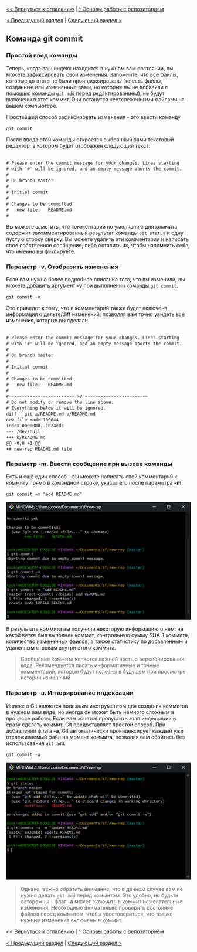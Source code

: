 [<< Вернуться к оглалению](README.md) | [^ Основы работы с репозиторием](section04.md)

[< Предыдущий раздел](section04-2.md) | [Следующий раздел >](section05.md)

Команда git commit
------------------

### Простой ввод команды

Теперь, когда ваш индекс находится в нужном вам состоянии, вы можете зафиксировать свои изменения. Запомните, что все файлы, которые до этого не были проиндексированы (то есть файлы, созданные или измененные вами, но которые вы не добавили с помощью команды `git add` перед редактированием), не будут включены в этот коммит. Они останутся неотслеженными файлами на вашем компьютере.

Простейший способ зафиксировать изменения - это ввести команду 

    git commit

После ввода этой команды откроется выбранный вами текстовый редактор, в котором будет отображен следующий текст:

```

# Please enter the commit message for your changes. Lines starting
# with '#' will be ignored, and an empty message aborts the commit.
#
# On branch master
#
# Initial commit
#
# Changes to be committed:
#	new file:   README.md
#
```

Вы можете заметить, что комментарий по умолчанию для коммита содержит закомментированный результат команды `git status` и одну пустую строку сверху. Вы можете удалить эти комментарии и написать свое собственное сообщение, либо оставить их, чтобы напомнить себе, что именно вы фиксируете.

### Параметр -v. Отобразить изменения

Если вам нужно более подробное описание того, что вы изменили, вы можете добавить аргумент __-v__ при выполнении команды `git commit`. 

    git commit -v

Это приведет к тому, что в комментарий также будет включена информация о дельте/diff изменений, позволяя вам точно увидеть все изменения, которые вы сделали. 

```

# Please enter the commit message for your changes. Lines starting
# with '#' will be ignored, and an empty message aborts the commit.
#
# On branch master
#
# Initial commit
#
# Changes to be committed:
#	new file:   README.md
#
# ------------------------ >8 ------------------------
# Do not modify or remove the line above.
# Everything below it will be ignored.
diff --git a/README.md b/README.md
new file mode 100644
index 0000000..1024edc
--- /dev/null
+++ b/README.md
@@ -0,0 +1 @@
+# new-rep README.md file
```

### Параметр -m. Ввести сообщение при вызове команды

Есть и ещё один способ - вы можете написать свой комментарий к коммиту прямо в командной строке, указав его после параметра __-m__.

    git commit -m "add README.md"

![вывод команды git commit -m](https://github.com/cookieru/3.14.1-HW-01/blob/be6e80c7164a8bb750fa7c774b680c1fb3bebd72/images/2023-12-18%20175659.png?raw=true)

В результате коммита вы получили некоторую информацию о нем: на какой ветке был выполнен коммит, контрольную сумму SHA-1 коммита, количество измененных файлов, а также статистику по добавленным и удаленным строкам внутри этого коммита.

> Cообщение коммита является важной частью версионирования кода. Рекомендуется писать информативные и точные комментарии, которые будут полезны в будущем при просмотре истории изменений

### Параметр -a. Игнорирование индексации

Индекс в Git является полезным инструментом для создания коммитов в нужном вам виде, но иногда он может быть немного сложным в процессе работы. Если вам хочется пропустить этап индексации и сразу сделать коммит, Git предоставляет простой способ. При добавлении флага __-a__, Git автоматически проиндексирует каждый уже отслеживаемый файл на момент коммита, позволяя вам обойтись без использования `git add`.

    git commit -a

![вывод git status и использование git commit -a](https://github.com/cookieru/3.14.1-HW-01/blob/be6e80c7164a8bb750fa7c774b680c1fb3bebd72/images/2023-12-18%20180019.png?raw=true)

> Однако, важно обратить внимание, что в данном случае вам не нужно делать `git add` перед коммитом. Это удобно, но будьте осторожны – флаг __-a__ может включить в коммит нежелательные изменения. Необходимо внимательно проверять состояние файлов перед коммитом, чтобы удостовериться, что только нужные изменения включены в коммит.

[<< Вернуться к оглалению](README.md) | [^ Основы работы с репозиторием](section04.md)

[< Предыдущий раздел](section04-2.md) | [Следующий раздел >](section05.md)